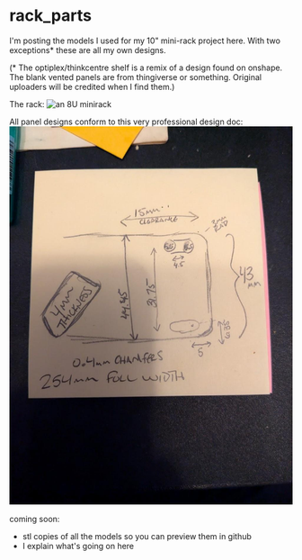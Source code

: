 # rack_parts
I'm posting the models I used for my 10" mini-rack project here. With two exceptions* these are all my own designs.


(* The optiplex/thinkcentre shelf is a remix of a design found on onshape. The blank vented panels are from thingiverse or something. Original uploaders will be credited when I find them.)

The rack:
![an 8U minirack](/PXL_20250305_000510257.MP(1).jpg)

All panel designs conform to this very professional design doc:
![a post-it note](/tab_design.jpg)

coming soon:
* stl copies of all the models so you can preview them in github
* I explain what's going on here
